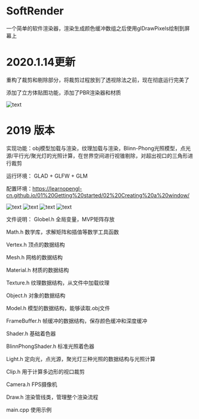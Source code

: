 # SoftRender

一个简单的软件渲染器，渲染生成颜色缓冲数组之后使用glDrawPixels绘制到屏幕上

# 2020.1.14更新
重构了裁剪和剔除部分，将裁剪过程放到了透视除法之前，现在彻底运行完美了

添加了立方体贴图功能，添加了PBR渲染器和材质

![text](https://github.com/SilverClawko/SoftRender/blob/master/ss7.png)

# 2019 版本

实现功能：obj模型加载与渲染，纹理加载与渲染，Blinn-Phong光照模型，点光源/平行光/聚光灯的光照计算，在世界空间进行视锥剔除，对超出视口的三角形进行裁剪

运行环境： GLAD + GLFW + GLM

配置环境：https://learnopengl-cn.github.io/01%20Getting%20started/02%20Creating%20a%20window/

![text](https://github.com/SilverClawko/SoftRender/blob/master/ss1.png)
![text](https://github.com/SilverClawko/SoftRender/blob/master/ss2.png)
![text](https://github.com/SilverClawko/SoftRender/blob/master/ss3.png)
![text](https://github.com/SilverClawko/SoftRender/blob/master/ss4.png)

文件说明：
Globel.h 全局变量，MVP矩阵存放

Math.h 数学库，求解矩阵和插值等数学工具函数

Vertex.h 顶点的数据结构

Mesh.h 网格的数据结构

Material.h 材质的数据结构

Texture.h 纹理数据结构，从文件中加载纹理

Object.h 对象的数据结构

Model.h 模型的数据结构，能够读取.obj文件

FrameBuffer.h 帧缓冲的数据结构，保存颜色缓冲和深度缓冲

Shader.h 基础着色器

BlinnPhongShader.h 标准光照着色器

Light.h 定向光，点光源，聚光灯三种光照的数据结构与光照计算

Clip.h 用于计算多边形的视口裁剪

Camera.h FPS摄像机

Draw.h 渲染管线类，管理整个渲染流程

main.cpp 使用示例

